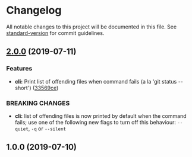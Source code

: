 # Changelog

All notable changes to this project will be documented in this file. See [standard-version](https://github.com/conventional-changelog/standard-version) for commit guidelines.

## [2.0.0](https://gitlab.com/warby/git-is-clean/compare/v1.0.0...v2.0.0) (2019-07-11)


### Features

* **cli:** Print list of offending files when command fails (a la 'git status --short') ([33569ce](https://gitlab.com/warby/git-is-clean/commit/33569ce))


### BREAKING CHANGES

* **cli:** list of offending files is now printed by default when the
command fails; use one of the following new flags to turn off this behaviour:
`--quiet`, `-q` or `--silent`



## 1.0.0 (2019-07-10)
